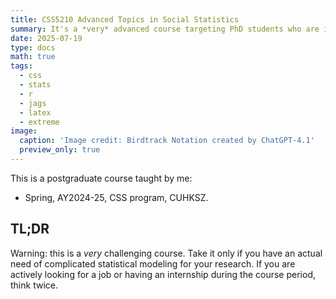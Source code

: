 ```yaml
---
title: CSS5210 Advanced Topics in Social Statistics
summary: It's a *very* advanced course targeting PhD students who are in serious need of complex modeling.
date: 2025-07-19
type: docs
math: true
tags:
  - css
  - stats
  - r
  - jags
  - latex
  - extreme
image:
  caption: 'Image credit: Birdtrack Notation created by ChatGPT-4.1'
  preview_only: true
---
```


This is a postgraduate course taught by me:

* Spring, AY2024-25, CSS program, CUHKSZ.

## TL;DR
Warning: this is a *very* challenging course. Take it only if you have an actual need of complicated statistical modeling for your research.
If you are actively looking for a job or having an internship during the course period, think twice.